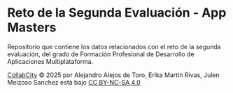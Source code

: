 # Reto de la Segunda Evaluación - App Masters

Repositorio que contiene los datos relacionados con el reto de la segunda evaluación, del grado de Formación Profesional de Desarrollo de Aplicaciones Multiplataforma. 

[CollabCity](https://github.com/erika-martin15/reto_2_evaluacion_grupo_4/tree/master) © 2025 por Alejandro Alejos de Toro, Erika Martín Rivas, Julen Meizoso Sanchez está bajo [CC BY-NC-SA 4.0](https://creativecommons.org/licenses/by-nc-sa/4.0/?ref=chooser-v1)
